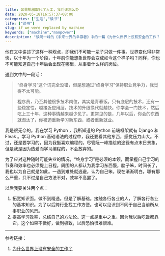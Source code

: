 ```yaml
---
title: 如果机器取代了人工，我们该怎么办
date: 2020-05-18T16:57:37+08:00
categories: ["生活","读书"]
life: ["读书"]
slug: if we were replaced by machine
keywords: ["machine","manpower"]
description: "读阮一峰的《未来世界的幸存者》中的一篇《为什么世界上没有安全的工作？》"
---
```


他在文中讲述了这样一种观点，即我们不可能一辈子只做一件事。世界变化得非常快，以十年为一个阶段，十年前你能想象世界会变成如今这个样子吗？同样，你也不可能知道自己十年后会出现在哪里，从事着什么样的岗位。

遇到文中的一段话：

> “终身学习”这个词完全没错，但是想通过“终身学习”保持职业竞争力，我觉得不太可能。
>
> 程序员，乃至其他很多技术岗位，其实是青春饭。只有底层的技术，还有一些稳定性，越接近应用层，技术的升级换代就越快。你学会一门技术，然后吃上三十年，这种事情越来越少见了。更常见的是，几年以后，你会的东西就淘汰了，你被迫重新学习新东西，或者重新就业。

我是很无奈的。我在学习 Python ，我所知道的 Python 前端框架就有 Django 和 Fleak 。学习 Python 基础语法的过程中，我还要看其他东西，感觉压力山大。不过，还是要学习的，因为我挺喜欢编程的。尽管阮一峰描绘的途径有点末日景象，但是我是因为热爱而学习编程的，不会放弃的。

为了应对这种随时可能失业的情况，“终身学习”是必须的本领，而掌握自己学习的节奏和效率也必须提上日程。周围的人都认为我学习东西慢，脑子笨，时间长了，我也以为自己就是如此。一遇到难处就逃避，认为自己笨。现在渐渐明白，哪有那么严重，只不过是自己方法不对，效率不高罢了。

以后我要关注两个点：

1. 拓宽知识面。做不到精通，但是了解基础。接触各行各业的人，了解各行各业的基本知识。为了以后跨行业找工作方便。也可以见识到不同于自己当前所从事职业的风景。
2. 提高学习效率，总结自己的方法论。这一点是重中之重。因为我以后吃饭都靠它。这个如果不做好，做到极致，以后恐怕很难很难。

---

参考链接：

1. [为什么世界上没有安全的工作？](http://www.ruanyifeng.com/survivor/collapse/safe-job.html)